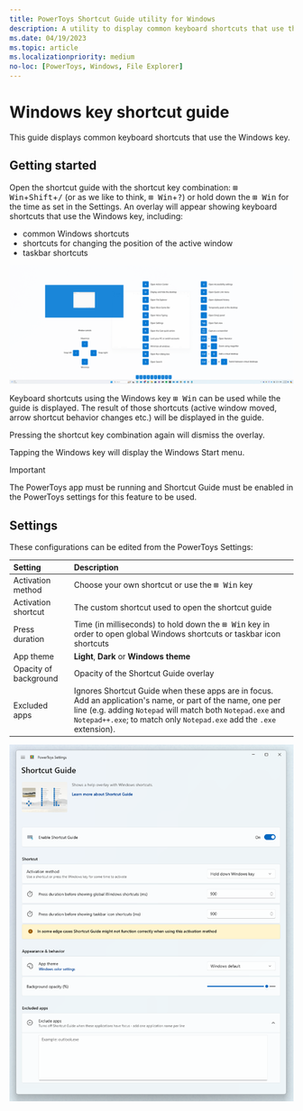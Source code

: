```yaml
---
title: PowerToys Shortcut Guide utility for Windows
description: A utility to display common keyboard shortcuts that use the Windows ⊞ key
ms.date: 04/19/2023
ms.topic: article
ms.localizationpriority: medium
no-loc: [PowerToys, Windows, File Explorer]
---
```


# Windows key shortcut guide

This guide displays common keyboard shortcuts that use the Windows key.

## Getting started

Open the shortcut guide with the shortcut key combination: <kbd>⊞ Win</kbd>+<kbd>Shift</kbd>+<kbd>/</kbd> (or as we like to think, <kbd>⊞ Win</kbd>+<kbd>?</kbd>) or hold down the <kbd>⊞ Win</kbd> for the time as set in the Settings. An overlay will appear showing keyboard shortcuts that use the Windows key, including:

- common Windows shortcuts
- shortcuts for changing the position of the active window
- taskbar shortcuts

![Screenshot of shortcut overlay](../images/pt-shortcut-guide-large.png)

Keyboard shortcuts using the Windows key <kbd>⊞ Win</kbd> can be used while the guide is displayed. The result of those shortcuts (active window moved, arrow shortcut behavior changes etc.) will be displayed in the guide.

Pressing the shortcut key combination again will dismiss the overlay.

Tapping the Windows key will display the Windows Start menu.

> [!IMPORTANT]
> The PowerToys app must be running and Shortcut Guide must be enabled in the PowerToys settings for this feature to be used.

## Settings

These configurations can be edited from the PowerToys Settings:

| Setting | Description |
| :--- | :--- |
| Activation method | Choose your own shortcut or use the <kbd>⊞ Win</kbd> key |
| Activation shortcut | The custom shortcut used to open the shortcut guide |
| Press duration | Time (in milliseconds) to hold down the <kbd>⊞ Win</kbd> key in order to open global Windows shortcuts or taskbar icon shortcuts |
| App theme | **Light**, **Dark** or **Windows theme** |
| Opacity of background | Opacity of the Shortcut Guide overlay |
| Excluded apps | Ignores Shortcut Guide when these apps are in focus. Add an application's name, or part of the name, one per line (e.g. adding `Notepad` will match both `Notepad.exe` and `Notepad++.exe`; to match only `Notepad.exe` add the `.exe` extension). |

![Shortcut Guide settings](../images/pt-shortcut-guide-settings.png)
